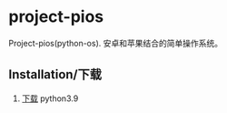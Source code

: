 # project-pios
Project-pios(python-os). 安卓和苹果结合的简单操作系统。

## Installation/下载
1. [下载](https://www.python.org/ftp/python/3.9.1/python-3.9.1-macosx10.9.pkg) python3.9
